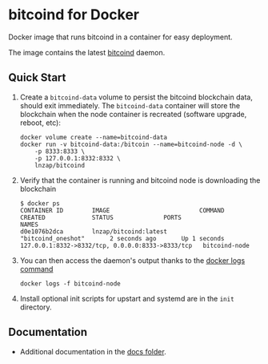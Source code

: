 # bitcoind for Docker

Docker image that runs bitcoind in a container for easy deployment.

The image contains the latest [bitcoind](https://github.com/bitcoin/bitcoin) daemon.

## Quick Start

1.  Create a `bitcoind-data` volume to persist the bitcoind blockchain data, should exit immediately. The `bitcoind-data` container will store the blockchain when the node container is recreated (software upgrade, reboot, etc):

        docker volume create --name=bitcoind-data
        docker run -v bitcoind-data:/bitcoin --name=bitcoind-node -d \
            -p 8333:8333 \
            -p 127.0.0.1:8332:8332 \
            lnzap/bitcoind

2.  Verify that the container is running and bitcoind node is downloading the blockchain

        $ docker ps
        CONTAINER ID        IMAGE                         COMMAND             CREATED             STATUS              PORTS                                              NAMES
        d0e1076b2dca        lnzap/bitcoind:latest            "bitcoind_oneshot"       2 seconds ago       Up 1 seconds        127.0.0.1:8332->8332/tcp, 0.0.0.0:8333->8333/tcp   bitcoind-node

3.  You can then access the daemon's output thanks to the [docker logs command](https://docs.docker.com/reference/commandline/cli/#logs)

        docker logs -f bitcoind-node

4.  Install optional init scripts for upstart and systemd are in the `init` directory.

## Documentation

- Additional documentation in the [docs folder](docs).
